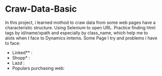 # Craw-Data-Basic
In this project, i learned mothod to craw data from some web pages have a characteristic structure.
Using Selenium to open URL. Practice finding html tags by id/name/xpath and especially by class_name, which help me to alots when I face to Dynamics imtems. 
Some Page I try and problems i have to face: 
  - Linked**  :
  - Shopp*    :
  - Laz*d*    :
  - Populars purchasing web:
